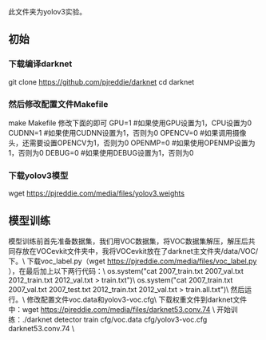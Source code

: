 此文件夹为yolov3实验。
## 初始
### 下载编译darknet
git clone https://github.com/pjreddie/darknet
cd darknet
### 然后修改配置文件Makefile
make Makefile 
修改下面的即可
GPU=1 #如果使用GPU设置为1，CPU设置为0
CUDNN=1  #如果使用CUDNN设置为1，否则为0
OPENCV=0 #如果调用摄像头，还需要设置OPENCV为1，否则为0
OPENMP=0  #如果使用OPENMP设置为1，否则为0
DEBUG=0  #如果使用DEBUG设置为1，否则为0
### 下载yolov3模型
wget https://pjreddie.com/media/files/yolov3.weights
## 模型训练
模型训练前首先准备数据集，我们用VOC数据集，将VOC数据集解压，解压后共同存放在VOCevkit文件夹中，我将VOCevkit放在了darknet主文件夹/data/VOC/下。\\
下载voc_label.py（wget https://pjreddie.com/media/files/voc_label.py ），在最后加上以下两行代码：\\
os.system("cat 2007_train.txt 2007_val.txt 2012_train.txt 2012_val.txt > train.txt")\\
os.system("cat 2007_train.txt 2007_val.txt 2007_test.txt 2012_train.txt 2012_val.txt > train.all.txt")\\
然后运行。\\
修改配置文件voc.data和yolov3-voc.cfg\\
下载权重文件到darknet文件中：wget https://pjreddie.com/media/files/darknet53.conv.74 \\
开始训练：./darknet detector train cfg/voc.data cfg/yolov3-voc.cfg darknet53.conv.74 \\

